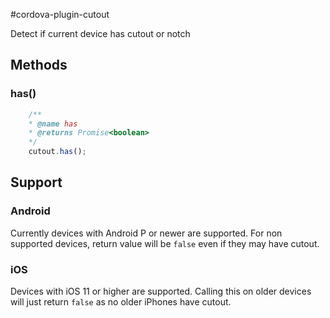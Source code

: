#cordova-plugin-cutout

Detect if current device has cutout or notch

## Methods 

### has()

``` javascript
    /** 
    * @name has
    * @returns Promise<boolean>
    */
    cutout.has();
```

## Support 

### Android 

Currently devices with Android P or newer are supported. For non supported devices, return value will be `false` even if they may have cutout.

### iOS 

Devices with iOS 11 or higher are supported. Calling this on older devices will just return `false` as no older iPhones have cutout.

